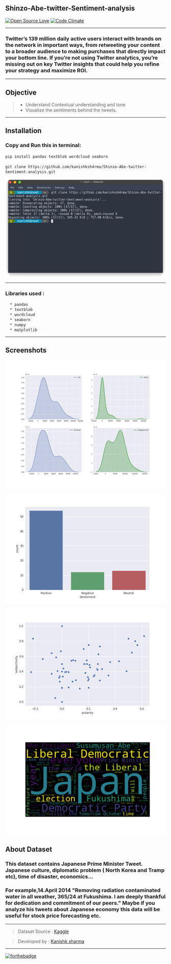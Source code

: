 ## Shinzo-Abe-twitter-Sentiment-analysis

[![Open Source Love](https://badges.frapsoft.com/os/v3/open-source.svg?v=102)](https://github.com/kanishksh4rma/Cancer-Prediction-in-Early-stages) [![Code Climate](https://codeclimate.com/github/boennemann/badges.svg)](https://github.com/kanishksh4rma/Cancer-Prediction-in-Early-stages)

---

### Twitter’s 139 million daily active users interact with brands on the network in important ways, from retweeting your content to a broader audience to making purchases that directly impact your bottom line. If you’re not using Twitter analytics, you’re missing out on key Twitter insights that could help you refine your strategy and maximize ROI.

---

## Objective

> * Understand Contextual understanding and tone
> * Visualize the sentiments behind the tweets.

---

## **Installation**

### Copy and Run this in terminal: 

```
pip install pandas textblob wordcloud seaborn

git clone https://github.com/kanishksh4rma/Shinzo-Abe-twitter-Sentiment-analysis.git
```

![demo_install](/screenshots/demo_install.png)

---

### Libraries used : 
```
  * pandas
  * textblob
  * wordcloud
  * seaborn
  * numpy
  * matplotlib
```

---

## Screenshots

![Screenshot 4](/screenshots/ss4.png)

![Screenshot 3](/screenshots/ss3.png)

![Screenshot 2](/screenshots/ss2.png)

![Screenshot 1](/screenshots/ss1.png)



## About Dataset

### This dataset contains Japanese Prime Minister Tweet. Japanese culture, diplomatic problem ( North Korea and Tramp etc), time of disaster, economics…

### For example,14.April 2014 "Removing radiation contaminated water in all weather, 365/24 at Fukushima. I am deeply thankful for dedication and commitment of our peers." Maybe if you analyze his tweets about Japanese economy this data will be useful for stock price forecasting etc.

---

> Dataset Source : [Kaggle](https://www.kaggle.com/team-ai/shinzo-abe-japanese-prime-minister-twitter-nlp)

> Developed by : [Kanishk sharma](github.com/kanishksh4rma)
  
--- 

[![forthebadge](https://forthebadge.com/images/badges/built-with-love.svg)](https://github.com/kanishksh4rma/World-Happiness-Index-2020--data-visualization)
 
